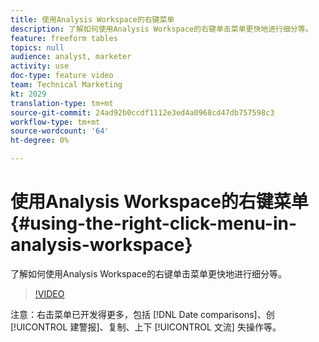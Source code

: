```yaml
---
title: 使用Analysis Workspace的右键菜单
description: 了解如何使用Analysis Workspace的右键单击菜单更快地进行细分等。
feature: freeform tables
topics: null
audience: analyst, marketer
activity: use
doc-type: feature video
team: Technical Marketing
kt: 2029
translation-type: tm+mt
source-git-commit: 24ad92b0ccdf1112e3ed4a0968cd47db757598c3
workflow-type: tm+mt
source-wordcount: '64'
ht-degree: 0%

---
```



# 使用Analysis Workspace的右键菜单 {#using-the-right-click-menu-in-analysis-workspace}

了解如何使用Analysis Workspace的右键单击菜单更快地进行细分等。

>[!VIDEO](https://video.tv.adobe.com/v/23981/?quality=12)

注意：右击菜单已开发得更多，包括 [!DNL Date comparisons]、创 [!UICONTROL 建警报]、复制、上下 [!UICONTROL 文流] 失操作等。

